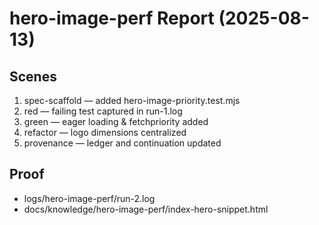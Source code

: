# hero-image-perf Report (2025-08-13)

## Scenes
1. spec-scaffold — added hero-image-priority.test.mjs
2. red — failing test captured in run-1.log
3. green — eager loading & fetchpriority added
4. refactor — logo dimensions centralized
5. provenance — ledger and continuation updated

## Proof
- logs/hero-image-perf/run-2.log
- docs/knowledge/hero-image-perf/index-hero-snippet.html

